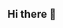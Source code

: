 ## Hi there 👋

<!--
**jualmeida/jualmeida** is a ✨ _special_ ✨ repository because its `README.md` (this file) appears on your GitHub profile.

Here are some ideas to get you started:

- 🔭 I’m currently working on _*Avenue Code*_
- ❤️🥰 I'm passionate about **technology**
- 🌱 I’m currently learning English
- 📫 How to reach me: [Acesse meu Linkedin] (https://www.linkedin.com/in/julianaalmeidaa/)
-->

